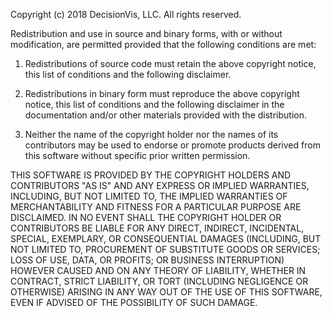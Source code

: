 Copyright (c) 2018 DecisionVis, LLC. All rights reserved. 

Redistribution and use in source and binary forms, with
or without modification, are permitted provided that the
following conditions are met:

1. Redistributions of source code must retain the above
copyright notice, this list of conditions and the following
disclaimer.

2. Redistributions in binary form must reproduce the
above copyright notice, this list of conditions and the
following disclaimer in the documentation and/or other
materials provided with the distribution.

3. Neither the name of the copyright holder nor the names
of its contributors may be used to endorse or promote
products derived from this software without specific prior
written permission.

THIS SOFTWARE IS PROVIDED BY THE COPYRIGHT HOLDERS AND
CONTRIBUTORS "AS IS" AND ANY EXPRESS OR IMPLIED WARRANTIES,
INCLUDING, BUT NOT LIMITED TO, THE IMPLIED WARRANTIES
OF MERCHANTABILITY AND FITNESS FOR A PARTICULAR PURPOSE
ARE DISCLAIMED. IN NO EVENT SHALL THE COPYRIGHT HOLDER
OR CONTRIBUTORS BE LIABLE FOR ANY DIRECT, INDIRECT,
INCIDENTAL, SPECIAL, EXEMPLARY, OR CONSEQUENTIAL DAMAGES
(INCLUDING, BUT NOT LIMITED TO, PROCUREMENT OF SUBSTITUTE
GOODS OR SERVICES; LOSS OF USE, DATA, OR PROFITS; OR
BUSINESS INTERRUPTION) HOWEVER CAUSED AND ON ANY THEORY OF
LIABILITY, WHETHER IN CONTRACT, STRICT LIABILITY, OR TORT
(INCLUDING NEGLIGENCE OR OTHERWISE) ARISING IN ANY WAY
OUT OF THE USE OF THIS SOFTWARE, EVEN IF ADVISED OF THE
POSSIBILITY OF SUCH DAMAGE.
